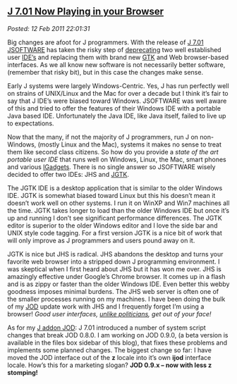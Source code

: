 [J 7.01 Now Playing in your
Browser](http://bakerjd99.wordpress.com/2011/02/12/j-7-01-now-playing-in-your-browser/)
-------------------------------------------------------------------------------------------------------------------

*Posted: 12 Feb 2011 22:01:31*

Big changes are afoot for J programmers. With the release of [J
7.01](http://www.jsoftware.com/docs/help701/user/relhigh.htm)
[JSOFTWARE](http://www.jsoftware.com/) has taken the risky step of
[deprecating](http://en.wikipedia.org/wiki/Deprecation) two well
established user
[IDE’s](http://en.wikipedia.org/wiki/Integrated\_development\_environment)
and replacing them with brand new [GTK](http://www.gtk.org/) and Web
browser-based interfaces. As we all know new software is not necessarily
better software, (remember that risky bit), but in this case the changes
make sense.

Early J systems were largely Windows-Centric. Yes, J has run perfectly
well on strains of UNIX/Linux and the Mac for over a decade but I think
it’s fair to say that J IDE’s were biased toward Windows. JSOFTWARE was
well aware of this and tried to offer the features of their Windows IDE
with a portable Java based IDE. Unfortunately the Java IDE, like Java
itself, failed to live up to expectations.

Now that the many, if not the majority of J programmers, run J on
non-Windows, (mostly Linux and the Mac), systems it makes no sense to
treat them like second class citizens. So how do you provide a *state of
the art portable user IDE* that runs well on Windows, Linux, the Mac,
smart phones and various
[IGadgets](http://pinoytutorial.com/techtorial/iboard-and-imat-future-of-apple-products/).
There is no single answer so JSOFTWARE wisely decided to offer two IDEs:
JHS and
[JGTK](http://www.jsoftware.com/jwiki/System/Installation/J701/Gtk).

The JGTK IDE is a desktop application that is similar to the older
Windows IDE. JGTK is somewhat biased toward Linux but this his doesn’t
mean it doesn’t work well on other systems. I run it on WinXP and Win7
machines all the time. JGTK takes longer to load than the older Windows
IDE but once it’s up and running I don’t see significant performance
differences. The JGTK editor is superior to the older Windows editor and
I love the side bar and UNIX style code tagging. For a first version
JGTK is a nice bit of work that will only improve as J programmers and
users pound away on it.

JGTK is nice but JHS is radical. JHS abandons the desktop and turns your
favorite web browser into a stripped down J programming environment. I
was skeptical when I first heard about JHS but it has won me over. JHS
is amazingly effective under Google’s Chrome browser. It comes up in a
flash and is as zippy or faster than the older Windows IDE. Even better
this webby goodness imposes minimal burdens. The JHS web server is often
one of the smaller processes running on my machines. I have been doing
the bulk of my
[JOD](https://docs.google.com/View?docID=dhnms2p5\_80f4nj56c5\&revision=\_latest)
update work with JHS and I frequently forget I’m using a browser! *Good
user interfaces,* *[unlike
politicians](http://www.nationalreview.com/articles/225959/coming-obama-thugocracy/michael-barone),
get out of your face!*

As for my [J addon
JOD](http://www.jsoftware.com/jwiki/Addons/general/jod): J 7.01
introduced a number of system script changes that break JOD 0.8.0. I am
working on JOD 0.9.0, (a beta version is available in the files box
sidebar of this blog), that fixes these problems and implements some
planned changes. The biggest change so far: I have moved the JOD
interface out of the **z** locale into it’s own **ijod** interface
locale. How’s this for a marketing slogan? **JOD 0.9.x – now with less z
stomping!**
